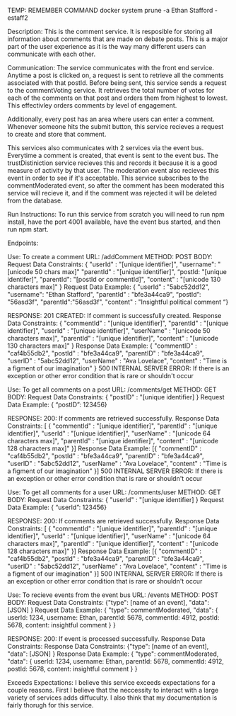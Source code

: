 TEMP: REMEMBER COMMAND docker system prune -a
Ethan Stafford - estaff2

Description: 
This is the comment service. It is resposible for storing all information about comments that are made on debate posts. This is a major part of the user experience as it is the way many different users can communicate with each other. 
 
Communication: 
The service communicates with the front end service. Anytime a post is clicked on, a request is sent to retrieve all the comments associated with that postId. Before being sent, this service sends a request to the commentVoting service. It retrieves the total number of votes for each of the comments on that post and orders them from highest to lowest. This effectivley orders comments by level of engagement. 

Additionally, every post has an area where users can enter a comment. Whenever someone hits the submit button, this service recieves a request to create and store that comment. 

This services also communicates with 2 services via the event bus. Everytime a comment is created, that event is sent to the event bus. The trustDistiniction service recieves this and records it because it is a good measure of activity by that user. The moderation event also recieves this event in order to see if it's acceptable. This service subscribes to the commentModerated event, so after the comment has been moderated this service will recieve it, and if the comment was rejected it will be deleted from the database. 

Run Instructions: To run this service from scratch you will need to run npm install, have the port 4001 available, have the event bus started, and then run npm start. 

Endpoints: 

Use: To create a comment
URL: /addComment
METHOD: POST
BODY:
Request Data Constraints:
{ "userId" : "[unique identifier]",
  "username": "[unicode 50 chars max]"
  "parentId" : "[unique identifier]",
  “postId: "[unique identifer]",
  "parentId": "[postId or commentId]",
  "content" : "[unicode 130 characters max]" }
Request Data Example:
{ "userId" : "5abc52dd12",
  "username": "Ethan Stafford",
  "parentId" : "bfe3a44ca9",
  “postId”: "56asd3f", 
  "parentId":"56asd3f", 
  "content" : "Insightful political comment “}

RESPONSE:
201 CREATED: If comment is successfully created. Response Data Constraints:
{ "commentId" : "[unique identifier]",
  "parentId" : "[unique identifier]",
  "userId" : "[unique identifier]", 
  "userName" : "[unicode 50 characters max]",
  "parentId" : "[unique identifier]",
  "content" : "[unicode 130 characters max]" }
Response Data Example:
{ "commentID" : "caf4b55db2",
  "postId" : "bfe3a44ca9",
  "parentID" : "bfe3a44ca9",
  "userID" : "5abc52dd12", 
  "userName" : "Ava Lovelace",
  "content" : "Time is a figment of our imagination" }
500 INTERNAL SERVER ERROR: If there is an exception or other error condition that is rare or shouldn't occur

Use: To get all comments on a post
URL: /comments/get
METHOD: GET
BODY:
Request Data Constraints:
{ "postID" : "[unique identifier] }
Request Data Example:
{ “postID”: 123456}

RESPONSE:
200: If comments are retrieved successfully. Response Data Constraints:
[
{ "commentId" : "[unique identifier]",
  "parentId" : "[unique identifier]",
  "userId" : "[unique identifier]", 
  "userName" : "[unicode 64 characters max]",
  "parentId" : "[unique identifier]",
  "content" : "[unicode 128 characters max]" }]
Response Data Example:
[{ "commentID" : "caf4b55db2",
  "postId" : "bfe3a44ca9",
  "parentID" : "bfe3a44ca9",
  "userID" : "5abc52dd12", 
  "userName" : "Ava Lovelace",
  "content" : "Time is a figment of our imagination" }]
500 INTERNAL SERVER ERROR: If there is an exception or other error condition that is rare or shouldn't occur


Use: To get all comments for a user
URL: /comments/user
METHOD: GET
BODY:
Request Data Constraints:
{ "userId" : "[unique identifier] }
Request Data Example:
{ “userId”: 123456}

RESPONSE:
200: If comments are retrieved successfully. Response Data Constraints:
[
{ "commentId" : "[unique identifier]",
  "parentId" : "[unique identifier]",
  "userId" : "[unique identifier]", 
  "userName" : "[unicode 64 characters max]",
  "parentId" : "[unique identifier]",
  "content" : "[unicode 128 characters max]" }]
Response Data Example:
[{ "commentID" : "caf4b55db2",
  "postId" : "bfe3a44ca9",
  "parentID" : "bfe3a44ca9",
  "userID" : "5abc52dd12", 
  "userName" : "Ava Lovelace",
  "content" : "Time is a figment of our imagination" }]
500 INTERNAL SERVER ERROR: If there is an exception or other error condition that is rare or shouldn't occur

Use: To recieve events from the event bus
URL: /events
METHOD: POST
BODY:
Request Data Constraints:
{"type": [name of an event],
 "data": [JSON]
}
Request Data Example:
{
    "type": commentModerated,
    "data": {
        userId:  1234,
        username: Ethan,
        parentId: 5678,
        commentId: 4912,
        postId: 5678,
        content: insightful comment
    }
}

RESPONSE:
200: If event is processed successfully. Response Data Constraints:
Response Data Constraints:
{"type": [name of an event],
 "data": [JSON]
}
Response Data Example:
{
    "type": commentModerated,
    "data": {
        userId:  1234,
        username: Ethan,
        parentId: 5678,
        commentId: 4912,
        postId: 5678,
        content: insightful comment
    }
}

Exceeds Expectations: I believe this service exceeds expectations for a couple reasons. First I believe that the neccessity to interact with a large variety of services adds diffuculty. I also think that my documentation is fairly thorugh for this service. 